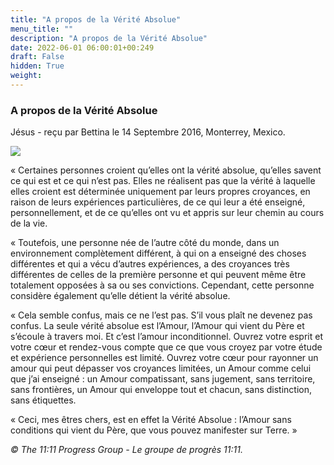 ```yaml
---
title: "A propos de la Vérité Absolue"
menu_title: ""
description: "A propos de la Vérité Absolue"
date: 2022-06-01 06:00:01+00:249
draft: False
hidden: True
weight:
---
```

### A propos de la Vérité Absolue

Jésus - reçu par Bettina le 14 Septembre 2016, Monterrey, Mexico.

![](/fr-contemporary-messages/fr-contemporary-messages-by-date-order/fr-contemporary-messages-2016/fr-lumiere-spirituelle.jpg)

« Certaines personnes croient qu’elles ont la vérité absolue, qu’elles savent ce qui est et ce qui n’est pas. Elles ne réalisent pas que la vérité à laquelle elles croient est déterminée uniquement par leurs propres croyances, en raison de leurs expériences particulières, de ce qui leur a été enseigné, personnellement, et de ce qu’elles ont vu et appris sur leur chemin au cours de la vie.

« Toutefois, une personne née de l’autre côté du monde, dans un environnement complètement différent, à qui on a enseigné des choses différentes et qui a vécu d’autres expériences, a des croyances très différentes de celles de la première personne et qui peuvent même être totalement opposées à sa ou ses convictions. Cependant, cette personne considère également qu’elle détient la vérité absolue.

« Cela semble confus, mais ce ne l’est pas. S’il vous plaît ne devenez pas confus. La seule vérité absolue est l’Amour, l’Amour qui vient du Père et s’écoule à travers moi. Et c’est l’amour inconditionnel. Ouvrez votre esprit et votre cœur et rendez-vous compte que ce que vous croyez par votre étude et expérience personnelles est limité. Ouvrez votre cœur pour rayonner un amour qui peut dépasser vos croyances limitées, un Amour comme celui que j’ai enseigné : un Amour compatissant, sans jugement, sans territoire, sans frontières, un Amour qui enveloppe tout et chacun, sans distinction, sans étiquettes.

« Ceci, mes êtres chers, est en effet la Vérité Absolue : l’Amour sans conditions qui vient du Père, que vous pouvez manifester sur Terre. »

*© The 11:11 Progress Group - Le groupe de progrès 11:11.*
